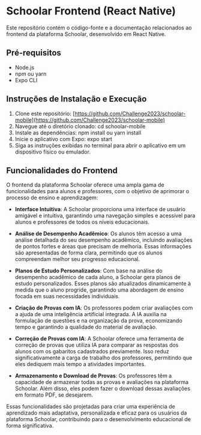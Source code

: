 # Schoolar Frontend (React Native)

Este repositório contém o código-fonte e a documentação relacionados ao frontend da plataforma Schoolar, desenvolvido em React Native.

## Pré-requisitos
- Node.js
- npm ou yarn
- Expo CLI

## Instruções de Instalação e Execução
1. Clone este repositório: [https://github.com/Challenge2023/schoolar-mobile](https://github.com/Challenge2023/schoolar-mobile)
2. Navegue até o diretório clonado: cd schoolar-mobile
3. Instale as dependências: npm install ou yarn install
4. Inicie o aplicativo com Expo: expo start
5. Siga as instruções exibidas no terminal para abrir o aplicativo em um dispositivo físico ou emulador.

## Funcionalidades do Frontend
O frontend da plataforma Schoolar oferece uma ampla gama de funcionalidades para alunos e professores, com o objetivo de aprimorar o processo de ensino e aprendizagem:

- **Interface Intuitiva**: A Schoolar proporciona uma interface de usuário amigável e intuitiva, garantindo uma navegação simples e acessível para alunos e professores de todos os níveis educacionais.

- **Análise de Desempenho Acadêmico**: Os alunos têm acesso a uma análise detalhada do seu desempenho acadêmico, incluindo avaliações de pontos fortes e áreas que precisam de melhoria. Essas informações são apresentadas de forma clara, permitindo que os alunos compreendam melhor seu progresso educacional.

- **Planos de Estudo Personalizados**: Com base na análise do desempenho acadêmico de cada aluno, a Schoolar gera planos de estudo personalizados. Esses planos são atualizados dinamicamente à medida que o aluno progride, garantindo uma abordagem de ensino focada em suas necessidades individuais.

- **Criação de Provas com IA**: Os professores podem criar avaliações com a ajuda de uma inteligência artificial integrada. A IA auxilia na formulação de questões e na organização da prova, economizando tempo e garantindo a qualidade do material de avaliação.

- **Correção de Provas com IA**: A Schoolar oferece uma ferramenta de correção de provas que utiliza IA para comparar as respostas dos alunos com os gabaritos cadastrados previamente. Isso reduz significativamente a carga de trabalho dos professores, permitindo que eles dediquem mais tempo a atividades importantes.

- **Armazenamento e Download de Provas**: Os professores têm a capacidade de armazenar todas as provas e avaliações na plataforma Schoolar. Além disso, eles podem fazer o download dessas avaliações em formato PDF, se desejarem.

Essas funcionalidades são projetadas para criar uma experiência de aprendizado mais adaptativa, personalizada e eficaz para os usuários da plataforma Schoolar, contribuindo para o desenvolvimento educacional de forma significativa.
